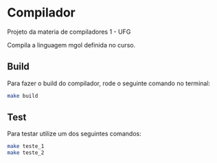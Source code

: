 # Compilador

Projeto da materia de compiladores 1 - UFG

Compila a linguagem mgol definida no curso.

## Build 

Para fazer o build do compilador, rode o seguinte comando no terminal:

``` sh
make build
```

## Test

Para testar utilize um dos seguintes comandos:

``` sh
make teste_1
make teste_2
```